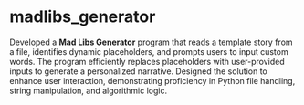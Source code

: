 # madlibs_generator
Developed a **Mad Libs Generator** program that reads a template story from a file, identifies dynamic placeholders, and prompts users to input custom words. The program efficiently replaces placeholders with user-provided inputs to generate a personalized narrative. Designed the solution to enhance user interaction, demonstrating proficiency in Python file handling, string manipulation, and algorithmic logic.
